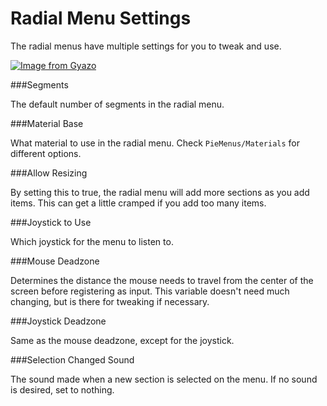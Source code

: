 # Radial Menu Settings

The radial menus have multiple settings for you to tweak and use.

[![Image from Gyazo](https://i.gyazo.com/6fcd498ec65e9d8f1875d76a61a608db.png)](https://gyazo.com/6fcd498ec65e9d8f1875d76a61a608db)

###Segments

The default number of segments in the radial menu.

###Material Base

What material to use in the radial menu. Check `PieMenus/Materials` for different options.

###Allow Resizing

By setting this to true, the radial menu will add more sections as you add items. This can get a little cramped
if you add too many items.

###Joystick to Use

Which joystick for the menu to listen to.

###Mouse Deadzone

Determines the distance the mouse needs to travel from the center of the screen before registering as input.
This variable doesn't need much changing, but is there for tweaking if necessary.

###Joystick Deadzone

Same as the mouse deadzone, except for the joystick.

###Selection Changed Sound

The sound made when a new section is selected on the menu.
If no sound is desired, set to nothing.